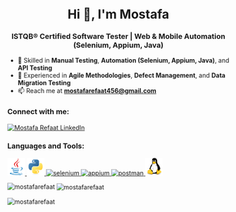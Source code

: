 <h1 align="center">Hi 👋, I'm Mostafa</h1>
<h3 align="center">ISTQB® Certified Software Tester | Web & Mobile Automation (Selenium, Appium, Java)</h3>

- 🧪 Skilled in **Manual Testing**, **Automation (Selenium, Appium, Java)**, and **API Testing**
- 🔄 Experienced in **Agile Methodologies**, **Defect Management**, and **Data Migration Testing**
- 📫 Reach me at **mostafarefaat456@gmail.com**

<h3 align="left">Connect with me:</h3>
<p align="left">
<a href="https://linkedin.com/in/mostafa-refaat-geady-" target="blank">
  <img align="center" src="https://raw.githubusercontent.com/rahuldkjain/github-profile-readme-generator/master/src/images/icons/Social/linked-in-alt.svg" alt="Mostafa Refaat LinkedIn" height="30" width="40" />
</a>
</p>

<h3 align="left">Languages and Tools:</h3>
<p align="left"> 
<a href="https://www.java.com" target="_blank" rel="noreferrer"> <img src="https://raw.githubusercontent.com/devicons/devicon/master/icons/java/java-original.svg" alt="java" width="40" height="40"/> </a> 
<a href="https://www.python.org" target="_blank" rel="noreferrer"> <img src="https://raw.githubusercontent.com/devicons/devicon/master/icons/python/python-original.svg" alt="python" width="40" height="40"/> </a> 
<a href="https://www.selenium.dev" target="_blank" rel="noreferrer"> <img src="https://www.svgrepo.com/show/354321/selenium.svg" alt="selenium" width="40" height="40"/> </a> 
<a href="https://appium.io/" target="_blank" rel="noreferrer"> <img src="https://cdn.worldvectorlogo.com/logos/appium.svg" alt="appium" width="40" height="40"/> </a> 
<a href="https://www.postman.com/" target="_blank" rel="noreferrer"> <img src="https://www.vectorlogo.zone/logos/getpostman/getpostman-icon.svg" alt="postman" width="40" height="40"/> </a> 
<a href="https://www.linux.org/" target="_blank" rel="noreferrer"> <img src="https://raw.githubusercontent.com/devicons/devicon/master/icons/linux/linux-original.svg" alt="linux" width="40" height="40"/> </a> 
</p>

<p><img align="left" src="https://github-readme-stats.vercel.app/api/top-langs?username=mostafarefaat&show_icons=true&locale=en&layout=compact" alt="mostafarefaat" /></p>

<p>&nbsp;<img align="center" src="https://github-readme-stats.vercel.app/api?username=mostafarefaat&show_icons=true&locale=en" alt="mostafarefaat" /></p>

<p><img align="center" src="https://github-readme-streak-stats.herokuapp.com/?user=mostafarefaat&" alt="mostafarefaat" /></p>
